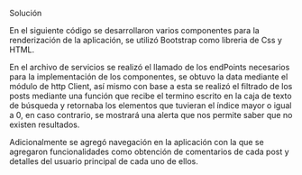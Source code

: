 Solución

En el siguiente código se desarrollaron varios componentes para la renderización de la aplicación, se utilizó Bootstrap como libreria de Css y HTML.

En el archivo de servicios se realizó el llamado de los endPoints necesarios para la implementación de los componentes, se obtuvo la data mediante el módulo de http Client, así mismo con base a esta se realizó el filtrado de los posts mediante una función que recibe el termino escrito en la caja de texto de búsqueda y retornaba los elementos que tuvieran el índice mayor o igual a 0, en caso contrario, se mostrará una alerta que nos permite saber que no existen resultados.

Adicionalmente se agregó navegación en la aplicación con la que se agregaron funcionalidades como obtención de comentarios de cada post y detalles del usuario principal de cada uno de ellos.